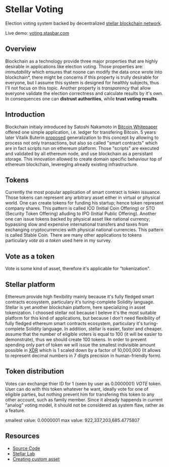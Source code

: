# Stellar Voting

Election voting system backed by decentralized [stellar blockchain
network](http://stellar.org/).

Live demo: [voting.stasbar.com](https://voting.stasbar.com/)

## Overview

Blockchain as a technology provide three major properties that are highly
desirable in applications like election voting. Those properties are:
_immutability_ which ensures that noone can modify the data once wrote into
blockchain\*, there might be concerns if this property is trully desirable for
everyone, but I assume this system is designed for healthly subjects, thus I'll
not focus on this topic. Another property is _transparency_ that allow everyone
validate the election correctness and calculate results by it's own. 
In consequences one can __distrust authorities__, while __trust voting
results__.

## Introduction

Blockchain initialy introduced by Satoshi Nakamoto in [Bitcoin
Whitepaper](https://bitcoin.org/bitcoin.pdf) offered one simple application,
i.e. ledger for transfering Bitcoin. 5 years later Vitalik Buterin
[proposed](https://bitcointalk.org/index.php?topic=428589.0) generalization to
this concept by allowing to process not only transactions, but also so called
"smart contracts" which are in fact scripts run on ethereum platform. Those
"scripts" are executed and validated by all ethereum node, and use blockchain as
a persistant storage. This innovation allowed to create domain specific
behaviour top of ethereum blockchain, levereging already existing
infrastructure.

## Tokens

Currently the most popular application of smart contract is token
issuance. Those tokens can represent any arbitrary asset either in virtual or
physical world. One can create tokens for funding his startup; hence token
represent company shares. This pattern is called ICO (Initial Coin Offering) or
STO (Security Token Offering) alluding to IPO (Initial Public Offering).
Another one can issue tokens backed by physical asset like national currency;
bypassing slow and expensive international transfers and taxes from
exchanging cryptocurrencies with physical national currencies. This pattern is
called Stable Coin.
There are many other applications to tokens particulary _vote as a token_ used
here in my survey.

## Vote as a token

Vote is some kind of asset, therefore it's applicable for "tokenization".

## Stellar platform

Ethereum provide high flexibility mainly because it's fully fledged smart
contracts ecosystem, particulary it's turing-complete Solidity language.
Stellar is yet another blockchain platform, here specializing in asset
tokenization. I choosed stellar not because I beleve it's the most suitable
platform for this kind of applications, but because I don't need flexibility of
fully fledged ethereum smart contracts ecosystem, particulary it's
turing-complete Solidity language. In addition, stellar is easier, faster and
cheaper.  assume that the number of
eligible voters is equal to 100 (it will be easier
to demonstrate), thus we should create 100 tokens.
In order to prevent spending only part of token we will issue the smallest
indivisible amount possible in
[XDR](https://www.stellar.org/developers/guides/concepts/xdr.html) which is 1
scaled down by a factor of 10,000,000 (It allows to represent decimal numbers
in 7 diigts precision in human-friendly form).

## Token distribution

Votes can exchange thier ID for 1 (seen by user as 0.0000001) _VOTE_ token.
User can do with this token whatever he want, ideally vote for one of eligible
parties, but nothing prevent him for transfering this token to any other
account, such as family member. Since it already happends in current "analog"
voting model, it should not be considered as system flaw, rather as a feature.


smallest value: 0.0000001
max value: 922,337,203,685.4775807

## Resources

- [Source Code](https://github.com/stasbar/stellar-voting)
- [Stellar Lab](https://www.stellar.org/laboratory/)
- [Creating custom
  asset](https://www.stellar.org/developers/guides/walkthroughs/custom-assets.html)

